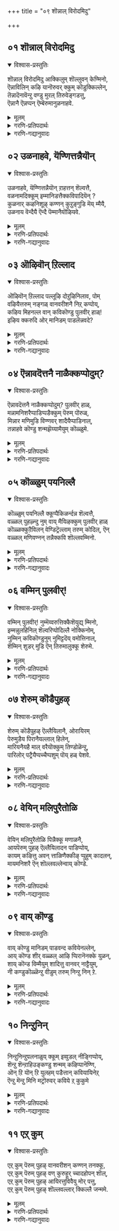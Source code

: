 +++
title = "०९ शॊन्नाल् विरोदमिदु"

+++


## ०१ शॊन्नाल् विरोदमिदु
<details open><summary>विश्वास-प्रस्तुतिः</summary>

शॊन्नाल् विरोदमिदु आक्किलुम् शॊल्लुवन् केण्मिनो,  
ऎन्नाविलिन् कऴि यानॊरुवर् क्कुम् कॊडुक्किल्लेन्,  
तॆन्नादॆनावॆन्ऱु वण्डु मुरल् तिरुवेङ्गडत्तु,   
ऎन्नानै ऎन्नप्पन् ऎम्बॆरुमानुळनाहवे.
</details>

<details><summary>मूलम्</summary>

शॊन्नाल् विरोदमिदु आक्किलुम् शॊल्लुवन् केण्मिनो,  
ऎन्नाविलिन् कऴि यानॊरुवर् क्कुम् कॊडुक्किल्लेन्,  
तॆन्नादॆनावॆन्ऱु वण्डु मुरल् तिरुवेङ्गडत्तु,   
ऎन्नानै ऎन्नप्पन् ऎम्बॆरुमानुळनाहवे.
</details>

<details><summary>गरणि-प्रतिपदार्थः</summary>

शॊन्नाल् = हेळुवुदरिन्द, विरोदम् = \(निम्म\) मनस्सिगॆ इष्टविल्लद्दु, इदु = ई नन्न मातुगळु, आहिलुम् = आगुवुदादरू, शॊल्लुवन् = हेळुत्तेनॆ, केण्मिनो = केळिरो, ऎन् नाविल् = नन्न नालगॆयल्लि, इन् = इनिदाद, कवि= कवितॆयन्नु, यान् = नानु, ऒरुवर् क्कूम् = बेरॆयारिगू, कॊडुक्किल्लेन् = कॊडुवुदिल्ल, तॆन्ना तॆना = तॆन्ना, तॆना, ऎन्ऱु = ऎन्दु, वण्डु = दुम्बिगळु, मुरल् = झेङ्करिसुव, तिरुवेङ्गडत्तु = तिरुवॆङ्कटगिरियल्लि, ऎन् आनै \+ ऎम्बॆरुमान् = सर्वेश्वरनु, उळन् आहवे = इद्दानॆम्ब कारणदिन्दले. 
</details>

<details><summary>गरणि-गद्यानुवादः</summary>

हेळुवुदरिन्द ई नन्न मातुगळु निमगॆ इष्टविल्लद्दादरू हेळुत्तेनॆ केळिरि. नन्न नालगॆयिन्द इनिदाद कवितॆयन्नु नानु बेरॆ यारॊब्बरिगू रचिसुवुदिल्ल. तॆन्ना तॆना ऎन्दु झेङ्करिसुव दुम्बिगळिरुव तिरुवॆङ्कटगिरियल्लि नन्न पतिये आद, नन्न स्वामियाद, सर्वेश्वरनु इद्दानॆम्ब कारणदिन्द. 

इल्लि, आळ्वाररु हुट्टिदागिनिन्दलू नडॆसुत्ता बन्द तम्म जीवनद रीतियन्नू अदर ध्येयवन्नू यथावत्तागि ऎल्लरिगू हेळुत्तिद्दारॆ. हुट्टिदागिनिन्दलू प्रपञ्चवन्नु नोडदन्तॆ मुच्चिदकण्णु मुच्चिदहागॆये भगवन्नामस्मरणॆ, भजनॆ, कीर्तनॆगळल्ले कालकळॆयुत्ता बॆळॆयुत्ता बन्दवरु अवरु. तिरुक्कूरुहूरिन देवालयद बळिय हुणसेमरद पॊट्टरॆयल्लिद्दु बॆळॆदु बन्दवरु. ई हिन्नलॆ ई पाशुरदल्लि प्रतिबिम्बितवागुत्तदॆ ऎन्नबहुदु. 

“शॊन्नाल् विरोदम्” – बहुमन्दिगॆ कॆलवु किविमातुगळु हिडिसुवुदिल्ल. आ मातुगळे अवरिगॆ बेडद्दु. भगवद्विषयवन्नु कुरितु हेळुवुदू केळुवुदू अन्थ ऒन्दु विषय. प्रापञ्चिक विषयगळल्लि मुळुगितेलुववरिगॆ भगवद्विषय ऎन्दिगू अप्रियवाद विषयवे. 

“आहिलुम् शॊल्लुवन् केण्मिन्” – जनसामान्यरे, निमगॆ नानु हेळुव ई विषय अहितवादद्दे आदरू, निम्म मुन्दिन हितवन्नु योचिसुत्ता अदन्नु निमगॆ हेळिबिडुत्तेनॆ केळिरि. नानु हेळुवुदन्नु केळबेकॆन्दु मनस्सु माडि. नीवु ऒन्दु वेळॆ बेडबेडवॆन्दरू नानु बिडदॆ नन्न कर्तव्यवन्नु माडिये माडुत्तेनॆ. 

“ऎन्नाविलिन् कवियारॊरुवर् क्कुम् कॊडुहिल्लेन्” – कविगॆ विषय, वस्तु बेकु. यारन्नादरू, याव वस्तुवन्नादरू विषयवन्नागि माडिकॊण्डुअदन्नु \(अवरन्नु\) कुरितु अदक्कॆ तक्कन्तॆ रचिसि हेळुवुदु अवर कवितॆ. लोकवन्नु मॆच्चिसुवुदक्कॆयादरू अवरु तम्मकवितॆयन्नु मीसलु माडि आनन्दिसुत्तारॆ. आदरॆ, भगवन्तनन्नु हॊरतु बेरॆ यारन्ने आगलि, याव प्रापञ्चिक विषयवन्ने आगलि, कॆलवरु कवित्ववागि बरॆयुवुदिल्ल. अवरे भगवन्तन दृढभक्तरु. 

“तॆन्नादॆन्नावॆन्ऱु मुरल् तिरुवेङ्गडत्तु....................ऎम्बॆरुमानुळनाहवे” – आगले हेळिदन्तॆ आळ्वाररु एकॆ हेळिदरु ऎम्बुदक्कॆ ई मातुगळु समाधान हेळुत्तवॆ. तावु हेळुवुदु भगवन्तनन्नु कुरितु मात्रवे. अदु अनेकरिगॆ बेडद्दु. प्रकृति रम्यवाद तिरुवॆङ्कटगिरिय शिखरदमेलॆ दिव्यसुन्दरनाद सर्वेश्वरनु नॆलसिरुवुदरिन्द, अवनन्नु कण्डु नलियुव भाग्य तमगॆ उण्टागिरुवुदरिन्द, अवनन्ने तम्मकवितावस्तुवन्नागि माडिकॊण्डु, अदन्ने हाडि हेळुत्तेनॆ. निमगॆ अदु अहितवॆन्दरू चॆन्तॆयिल्ल केळिरि. 

आळ्वाररु हेळुत्तारॆ- नानु हेळुव ई मातुगळु निम्मल्लि अनेकरिगॆ अप्रियवॆनिसबहुदु. आदरू नन्न मनस्सिनल्लिरुवुदन्नु हेळिये हेळुत्तेनॆ केळिरि. सुन्दरवाद तिरुवॆङ्कटगिरिय शिखरदल्लि दिव्यसुन्दरनाद नन्न स्वामियु नॆलसिरुवुदरिन्द, अवनन्नु कुरितु मात्रवे नानु नन्न कवितॆयन्नु रचिसि हाडलु इच्छिसुवुदु. बेरॆ यावुदू नन्न कवितॆगॆ वस्तुवागि बेड.
</details>



## ०२ उळनाहवे, यॆण्णित्तन्नैयॊन्
<details open><summary>विश्वास-प्रस्तुतिः</summary>

उळनाहवे, यॆण्णित्तन्नैयॊन् ऱाहत्तन् शॆल्वत्तै,  
वळनामदिक्कूम् इम्मानिडत्तैक्कविपादियॆन् ?  
कुळनार् कऴनिशूऴ् कण्णन् कुऱुङ्गुडि मॆय् म्मैयै,  
उळनाय वॆन्दैयै ऎन्दै पॆम्मानैयॊऴियवे.
</details>

<details><summary>मूलम्</summary>

उळनाहवे, यॆण्णित्तन्नैयॊन् ऱाहत्तन् शॆल्वत्तै,  
वळनामदिक्कूम् इम्मानिडत्तैक्कविपादियॆन् ?  
कुळनार् कऴनिशूऴ् कण्णन् कुऱुङ्गुडि मॆय् म्मैयै,  
उळनाय वॆन्दैयै ऎन्दै पॆम्मानैयॊऴियवे.
</details>

<details><summary>गरणि-प्रतिपदार्थः</summary>

उळन् आहवे = शाश्वतवागि \(स्थिरवागि\) इरुववनु ऎन्तले, ऎण्णि = भाविसि, तन्नै = तन्नन्नु, ऒन्ऱुआह = ऒन्दु वस्तुवागियू, तन् शॆल्वत्तै = तन्न रूप मुन्ताद ऎल्ला सम्पत्तन्नू, वळन् आ = समृद्धियागि, मदिक्कूम् = भाविसिरुव \(हर्षिसुव\), इमानिडत्तै= ई मानववर्गवन्नु, कविपादि ऎन् = कवितॆय मूलक हाडि एनु फल? कुळन् आर् = कॊळगळु तुम्बिरुव, कऴनि शूऴ् = गद्दॆगळिन्द सुत्तुवरिद, कण्णन् = आकर्षकवाद, कुऱुङ्गडि = तिरुक्कूरुङ्गुडियल्लि, मॆय् मॆय्ये= वास्तववागि शाश्वतवागि, उळन् आय = इरुववनाद, ऎन्दैयै = नन्न तन्दॆयन्नु, ऎन्दै पॆम्मानि = नन्न कुलदैववन्नु, ऒऴियवे = हॊरतागि. 
</details>

<details><summary>गरणि-गद्यानुवादः</summary>

कॊळगळु तुम्बिरुव, गद्दॆगळिन्द सुत्तुवरिदिरुव, आकर्षकवाद, तिरुक्कूरुङ्गुडियल्लि वास्तववागि मत्तु शाश्वतवागि इरुववनाद नन्नतन्दॆयन्नु, नन्न कुलदैववन्नु हॊरतागि, \(तानु\) स्थिरवागिरुववनु ऎन्दु भाविसि, तन्नन्नु ऒन्दु \(अमूल्य\) वस्तुववनागियू, तन्न रूप मुन्ताद ऎल्ला समृद्धियॆन्दु भाविसि हर्षिसुव ई मानववर्गवन्नु कवितॆय मूलक हॊगळि हाडि प्रयोजनवेनु? 

हिन्दिन पाशुरद विषयवन्ने इल्लियू मुन्दुवरिसलागुत्तदॆ. “नरस्तुति”यिन्द हितवे, ’परस्तुति’यिन्द हितवे? इदन्नु चॆन्नागि अरितुकॊण्डल्लदॆ, कवितॆयन्नु हाडि हॊगळुवुदरिन्द आ कविता शक्तिगॆ बरुव फलवादरू अल्पवे – ऎम्बुदु विषय. 

मानव क्षणिक, अशाश्वत. अवन जीवनवे अभद्र. अवन बाल्य, यौवनगळागलि, बल सौन्दर्यगळागि, नाना सम्पत्तुगळागलि, यावुदू स्थिरवागि निल्लतक्कवल्ल. जनन, मरण, मुप्पु, रोगगळिन्द अवनु तप्पुव हागॆये इल्ल. इन्थवनु तन्न बगॆगॆ तिळिदुकॊळ्ळुवुदादरूएनु? तानु सत्यवस्तु, शाश्वत, तन्न रूपादिसम्पत्तुगळॆल्लवन्नू तानु चिरकाल अनुभविसुत्तले इरबहुदु ऎन्दु. इदॆल्लवू भ्रान्ति. अवन अहङ्कार ममकारगळे इदक्कॆ कारण. 

भगवन्तनादरो अनादियागि, नित्यनू, शाश्वतनू, सत्यस्वरूपियू, आगिद्दानॆ. अवनु कारुण्यादि सकलसद्गुणसम्पूर्णनु. भूलोकवासिगळन्नु उद्धरिसुवुदक्कागिये अवनु भूलोकदल्लि नानापुण्यक्षेत्रगल्लि दिव्यसुन्दरनाद अर्चावतारियागि नॆलसिद्दानॆ. अवने नम्म तन्दॆ. अवने नम्म कुलदैव. 

दुरभिमानियाद अशाश्वतनाद मानवनन्नु स्तुतिसुवुदरिन्द बरुव फलवू अष्टे अल्ल, क्षणिक. अदक्कॆ बदलागि परम कारुणिकनाद सर्वेश्वरनन्नु सदा स्तुतिसुवुदरिन्द मनुष्यनु उज्जीवनगॊळ्ळुत्तानॆ. सद्भक्तनागुत्तानॆ. अमरनागुत्तानॆ. मत्तु, परमपदवासियागुत्तानॆ. 

आळ्वाररु हेळुत्तारॆ- सुन्दरवाद प्रकृतिय मडिलल्लि दिव्यसुन्दरनागि नॆलसि, शाश्वतवागि बॆळगुव सर्वेश्वरनन्नु हॊरतु, अनित्यनू, अहङ्कारियू, तन्नन्नु तानु शाश्वतनॆन्दु तप्पु तिळिदु नडॆयुव मानवनन्नु स्तुतिसुवुदरिन्द बरुव फलवेनु?
</details>



## ०३ ऒऴिवॊन् ऱिल्लाद
<details open><summary>विश्वास-प्रस्तुतिः</summary>

ऒऴिवॊन् ऱिल्लाद पल्लूऴि दोऱुऴिनिलाव, पोम्  
वऴियैत्तरुम् नङ्गळ् वानवरीशनै निऱ् कप्पोय्,  
कऴिय मिहनल्ल वान् कविकॊण्डु पुलवीर् हाळ्\!  
इऴिय क्करुदि ओर् मानिडम् पाडलॆन्नवदे?
</details>

<details><summary>मूलम्</summary>

ऒऴिवॊन् ऱिल्लाद पल्लूऴि दोऱुऴिनिलाव, पोम्  
वऴियैत्तरुम् नङ्गळ् वानवरीशनै निऱ् कप्पोय्,  
कऴिय मिहनल्ल वान् कविकॊण्डु पुलवीर् हाळ्\!  
इऴिय क्करुदि ओर् मानिडम् पाडलॆन्नवदे?
</details>

<details><summary>गरणि-प्रतिपदार्थः</summary>

ऒऴिवु ऒन्ऱु इल्लाद = स्वल्पवू कॊरतॆ इल्लद \(परिपूर्णवागि नाशरहितवाद\), पल् ऊऴि दोऱु = अनेक युगगळ कालवू, उऴि = ऎडॆयिल्लदन्तॆ \(निलुकडॆ इल्लदन्तॆ\), निलाव = दृढवागि अनुभविसतक्क, पोम् = नडॆयुव, वऴियै = मार्गवन्नु, तरुम् = उण्टुमाडुव, नङ्गळ् वानवर् ईशनै = नम्म देवतॆगळ \(परमपदवासिगळ\) ईशनन्नु, निऱ् क = \(अलक्षिसि\) बिट्टु, पोय् = होगि, कऴिय = अनुभवपूर्णवाद,मिहनल्ल = बलु श्रेष्ठवाद, वान् कविकॊण्डु = दिव्यकवितॆयन्नु \(रचिसुव\) नडॆसुव, पुलवीर् हाळ् = पण्डितरे, इऴिय = अधोगतियन्नु, करुदि = चिन्तिसुत्ता, ओर् = यावनो ऒब्ब. मानिडम् = मनुष्यनन्नु कुरितु, पाडल् = हाडुवुदरिन्द, ऎन् आवदे = एनु फलवुण्टागुवुदु? 
</details>

<details><summary>गरणि-गद्यानुवादः</summary>

याव कॊरतॆयू इल्लद, परिपूर्णवागि नाशरहितवाद, अनेक युगगळ कालवू, निलुकडॆ इल्लदन्तॆ, दृढवागि अनुभविसतक्क नडॆयुव मार्गवन्नुण्टुमाडुव नम्म देवतॆगळ \(परमपदवासिगळ\) ईशनन्नु अलक्षिसि, अनुभवपूर्णवाद \(कळित\) बलुश्रेष्ठवाद दिव्यकवितॆयन्नु हाडुव \(रचिसुव\) पण्डितरे, अधोगतियन्नु चिन्तिसुत्ता यारो ऒब्ब मानवनन्नु कुरितु हाडुवुदरिन्द बरुव फलवेनु? 

भगवन्तनन्नल्लदॆ यःकश्चित् मानवनन्नु ऎन्दिगू स्तुतिसबारदु. अदरिन्द बरुवुदु अधोगति मात्रवे ऎन्दु सदुपदेशवन्नु माडलागुत्तिदॆ. 

“ऒऴिवॊन् ऴिल्लाद..................नङ्गळ् वानवरीशनैनिऱ् क” – 

नाशवे इल्लद, अनेक युगगळ काल, तडॆबडॆयिल्लदन्तॆ, नित्यानन्दवन्नु तरुव मार्गवॆन्दरॆ, परमपदवासिगळ ऒडॆयनाद सर्वेश्वरनन्नु मुक्तकण्ठदिन्द हॊगळि हाडुत्ता जीवनवन्नु सागिसुवुदे, इदन्नु ऎन्दिगू अलक्षिसबारदु. 

“कऴिय मिहनल्ल वान् कविकॊण्डु पुलवीर् हाळ्” – अत्यन्त हितवू, हदवू, मधुरवू, अनुभवपूर्णवू आगिरुव अत्युत्तम कवित्ववन्नु रचिसुव पाण्डित्यवन्नु हेगॆ नियोजिसबेकु? परिपूर्णनू, अनन्त कल्याणगुणस्वभावगळन्नुळ्ळवनू, परमपदवासिगळ ऒडॆयनू आद सर्वेश्वरनन्नु कुरितु हॊगळि हाडुवुदक्कागिये अल्लवे? इदरिन्द शाश्वतवाद परमपदवासवू भगवत्कैङ्कर्यवू लभिसुवुदु. पण्डितरागि माडबेकादद्दे इदु. 

“इऴियक्करुदि ओर् मानिडम् पाडलॆन्नावदे” – यारो ऒब्बनराधामन \(अवनु ऎष्टे दॊड्डनॆनॆसिकॊण्डिद्दरू सह\) कीर्तियन्नु हॊगळि हाडुवुदरिन्द बरुव फलवादरू एनु गॊत्ते? अदु पण्डितराद निम्मन्नु अधोगतिगॆ ऎळॆदॊय्युवुदे विना बेरेनू काणॆ. 

आळ्वाररु हेळुत्तारॆ- पण्डितरे, सर्वेश्वरनाद भगवन्तन गुणगानमाडुवुदु निम्म पाण्डित्यद परिपक्वतॆगॆ, अनुभवक्कॆतक्क, अत्युत्तम फलवन्नुण्टुमाडुवुदु. अदु परमपदवासवन्नु भगवन्तन नित्यकैङ्कर्यवन्नू उण्टुमाडुवुदु. भगवन्तन सेवॆयन्नु अलक्षिसि, निम्म पाण्डित्यवन्नु नरस्तुतिगागि बळसिदिरादरॆ निमगॆ बरुवुदु अधोगति मात्रवे.
</details>



## ०४ ऎन्नावदॆत्तनै नाळैक्कप्पोदुम्?
<details open><summary>विश्वास-प्रस्तुतिः</summary>

ऎन्नावदॆत्तनै नाळैक्कप्पोदुम्? पुलवीर् हाळ्,  
मन्नामनिशरैप्पाडिप्पडैक्कुम् पॆरुम् पॊरुळ्,  
मिन्नार मणिमुडि विण्णवर् शादैयैप्पाडिनाल्,   
तन्नाहवे कॊण्डु शन्मझॆय्यामैयुम् कॊळ्ळुमे.
</details>

<details><summary>मूलम्</summary>

ऎन्नावदॆत्तनै नाळैक्कप्पोदुम्? पुलवीर् हाळ्,  
मन्नामनिशरैप्पाडिप्पडैक्कुम् पॆरुम् पॊरुळ्,  
मिन्नार मणिमुडि विण्णवर् शादैयैप्पाडिनाल्,   
तन्नाहवे कॊण्डु शन्मझॆय्यामैयुम् कॊळ्ळुमे.
</details>

<details><summary>गरणि-प्रतिपदार्थः</summary>

ऎन् आवदु = आगुवुदु एनु? ऎत्तनैवाळैक्कु = ऎष्टु दिनक्कॆ, पोदुम् = \(अदु\) साकागुवुदु? पुलवीर् हाळ् = पण्डितरे, मन्ना = अशाश्वतवाद \(अल्पायुषियाद\), मनिशरिअ = मनुष्यरन्नु, पाडि = \(हॊगळि\) हाडि, पडैक्कुम् = पडॆयतक्क, पॆरुम् पॊरुळ् = महदैश्वर्यवु, मिन् आर् = तेजःपूर्णवाद, मणिमुडि = रत्नकिरीटवन्नुळ्ळ, विण्णवर् तादैयै = परमपदवासिगळ तन्दॆ \(ऒडॆय\)यन्नु, कुरितु, पाडिनाल् = हाडुवुदरिन्द, तन् आहवे कॊण्डु = तनगागिये = शन्मम् = जन्मगळन्नु, शॆय्या मैयुम् = ऎत्तदन्तॆयू, कॊळ्ळुम् = वात्सल्यदिन्द स्वीकरिसुत्तानॆ. 
</details>

<details><summary>गरणि-गद्यानुवादः</summary>

पण्डितरे, अशाश्वतराद \(अल्पायुषिगळाद\) मनुष्यरन्नु हॊगळि हाडुवुदरिन्द पडॆयतक्क महदैश्वर्यवादरू यावुदु? अदु ऎष्टुकाल उळियुवुदु? तेजः पूर्णवाद रत्नकिरीटवन्नुवुळ्ळ परमपदवासिगळ तन्दॆयन्नु \(ऒडॆयनन्नु\) कुरितु हाडुवुदरिन्द, \(अवनु\) तनगागिये जन्मगळन्नॆत्तदन्तॆ वात्सल्यदिन्द स्वीकरिसुवनु. 

“तन्नाहवेकॊण्डु, शन्मम् शॆय्यामैयुम् कॊळ्ळुमे” – भगवन्तनु तन्न भक्तनल्लि परमवात्सल्यगॊण्डु, परमऔदार्यदिन्द, तन्न कैङ्कर्य माडलॆन्दे अवनन्नु तन्न बळिगॆ कर्सिकॊळ्ळुत्तानॆ. हागॆ माडुवुदरिन्द अवनिगॆ पुनर्जन्मविल्लदन्तॆ माडुत्तानॆ. ऎन्दरॆ, अवनिगॆ अमरत्ववू परमपदवासवू लभिसुवुदु. 

आळ्वाररु हेळुत्तारॆ- पण्डितरे, निम्म पाण्डित्यवन्नु व्यर्थगॊळिसबारदु. मनुष्यनु अशास्वत, अल्पायुषि, चिरञ्जीवियल्ल. अवनु बदुकिरुवष्टु अल्पकालदल्लिअवनु साधिसिकॊळ्ळबेकादद्दु तानु चिरकालवू शाश्वतानन्दवन्नु अनुभविसुवुदन्नु, निम्मन्तॆये अशाश्वतराद, साविगॆ ईडागुवन्थ मनुष्यरन्नु हॊगळि हाडुवुदरिन्द बरुव लाभवेनु? महदैश्वर्यवे? अदॆष्टुकाल अदु निमगॆ उपयोगवागुवुदु? निम्म हुट्टु-सावुगळन्नू, कर्मबन्धनवन्नू अदु कडिदुहाकबल्लदे? इदन्नु चॆन्नाघि अर्थमाडिकॊण्डु, निमगॆ बेकाद शाश्वत सुखानन्दगळिगू, भगवन्तन नित्यकैङ्कर्यक्कू नीवु भगवन्तनन्नु मात्रवे कीर्तिसि, अवनन्नु ऒलिसिकॊळ्लबेकु, तिळियिरि.
</details>



## ०५ कॊळ्ळुम् पयनिल्लै
<details open><summary>विश्वास-प्रस्तुतिः</summary>

कॊळ्ळुम् पयनिल्लै क्कूप्पैकिळर्न्दन्न शॆल्वत्तै,  
वळ्ळल् पुहऴ्न्दु नुम् वाय् मैयिऴक्कुम् पुलवीर् हाळ्  
कॊळ्ळक्कुऱैविलन् वेण्डिट्रॆल्लाम् तरुम् कोदिल्, ऎन्  
वळ्ळल् मणिवण्नन् तन्नैक्कवि शॊल्लवम्मिनो.
</details>

<details><summary>मूलम्</summary>

कॊळ्ळुम् पयनिल्लै क्कूप्पैकिळर्न्दन्न शॆल्वत्तै,  
वळ्ळल् पुहऴ्न्दु नुम् वाय् मैयिऴक्कुम् पुलवीर् हाळ्  
कॊळ्ळक्कुऱैविलन् वेण्डिट्रॆल्लाम् तरुम् कोदिल्, ऎन्  
वळ्ळल् मणिवण्नन् तन्नैक्कवि शॊल्लवम्मिनो.
</details>

<details><summary>गरणि-प्रतिपदार्थः</summary>

कॊळ्ळुम् = पडॆयुवन्थ, पयन् = फलवॆम्बुदे, इल्लै = इल्ल, कुप्पै = कसवन्नु, किळर्न्दु = कॆदकिद, अन्न = हागॆ, शॆल्वत्तै = सम्पत्तन्नु, वळ्ळल् = औदार्यवन्नु, पुहऴ्न्दु = हॊगळि,नुम् =निम्म, वाय् मै= सत्यवन्नु, इविक्कुम् = कुण्ठितगॊळिसुवुदु, पुलवीर् हाळ् = पण्डितरे, कॊळ्ळ = पडॆदुकॊळ्ललु, कुऱैवु = कॊरतॆयो, इलन् = इल्लदवनू, वेण्डिट्रु ल्लाम् = बेडिद्दॆल्लवन्नू, तरुम् = कॊडुववनू, कोदु इल् = याव कॊरतॆयू इल्लदवनू, ऎन्मळ्ळल् = नन्न परम उदारियू, मणिवण्ण तन्नै = मणिवण्ननू आदवनन्नु, कविशॊल्ल = कवितॆयन्नु \(रचिसि\) हाडलु वम्मनॊ = बन्निरि. 
</details>

<details><summary>गरणि-गद्यानुवादः</summary>

पडॆयुवन्थ फलवॆम्बुदे इल्ल. कसवन्नु कॆदकिद हागॆ सम्पत्तन्नु औदार्यवन्नू हॊगळि निम्म सत्यतॆयन्नु कुण्ठितगॊळिसुवुदु. पण्डितरे, पडॆदुकॊळ्ललु कॊरतॆये इल्लदवनू, बेडिद्दॆल्लवन्नू कॊडतक्कवनू, याव कॊरतॆयू इल्लावनू \(परिशुद्धनू\), नन्नपरमौदारियू, मणिवण्णनन्नु कुरितु कवितॆयन्नु हाडलु बन्निरि. 

“कुप्पै किळर्न्दन्न शॆल्वत्तै” – इदु सुन्दरवाद उपमान. हेळबेकाद विषय अङ्गैकन्नडियन्तॆ स्पष्टपडिसतक्कद्दु. ’नर’निगू ’पर’निगू औदार्यदल्लिरुव व्यत्यासवेनु? कसद राशिगॆ सरिसमान नरन औदार्य. अवनन्नु कुरितु हॊगळुवुदॆल्लवू कसदन्तॆ असत्यद कन्तॆये. एतक्कागि नम्म सत्यतॆयन्नु कळॆदुकॊळ्ळबेकु? अदरिन्द बरुव फलवेनु? अत्यल्पवे अदु सिक्किदरॆ, इल्लवादरॆ अदू इल्ल. इदु उपमानद ऒन्दु भाग. इन्नॊन्दु भाग भगवन्तन औदार्यद विषय. भगवन्तनु परम उदारि. अवनकॊडुगैगॆ सरिसाटिये इल्ल. अवनल्लि बेडिद्दु सिक्कुत्तदॆ. अवनन्नु याव मातिनिन्द हॊगळि हाडिदरू, अदॆल्लवू सत्यवे. 

आळ्वाररु हेळुत्तारॆ- पण्डितरे, कसद राशियल्लि रत्नवन्नु हुडुकिकॊण्डु होदरॆ, अदु फलिसुवुदे? मनुष्यनन्नु उदारिये, कुबेरने’ ऎन्दु मुन्तागि हॊगळुवुदरिन्द नीवु हेळुवुदॆल्लवू सत्यक्कॆ दूरवादद्दे अल्लवे? निमगॆ सुळ्ळु हेळिद दोषवुण्टागुवुदे निमगॆ दॊरॆयुवुदु अष्टॆ. आदरॆ, भगवन्तनु परम उदारि. अवन कॊडुगैगॆ सरिसाटिये इल्ल. अवनल्लि बेडिद्दु सिक्कुत्तदॆ. अवनन्नु याव मातिनिन्द हॊगळि हाडिदरू, अदॆल्लवू सत्यवे. 

आळ्वाररु हेळुत्तारॆ- पण्डितरे, कसद राशियल्लि रत्नवन्नु हुडुकिकॊण्डु होदरॆ, अदु फलिसुवुदे? मनुष्यनन्नु “उदारिये, कुबेरने” ऎन्दु मुन्तागि हॊगळुवुदरिन्द नीवु हेळुवुदॆल्लवू सत्यक्कॆ दूरवादद्दे अल्लवे? निमगॆ सुळ्ळु हेळि दोषवुण्टागुवुदे निमगॆ दॊरॆयुवुदु अष्टॆ. आदरॆ, भगवन्तनु परमउदारि, परिशुद्धनु. बेडिद्दन्नॆल्ल कॊडलु समर्थनु. एनन्नु बेकादरू अवनल्लि बेडि, पडॆदुकॊळ्ळबहुदु. अवनन्नु कुरितु हॊगळि हेळुवुदॆल्लवू सत्यवे. आद्दरिन्द, नरस्तुतिगागि निम्म पाण्डित्यवन्नु व्यर्थगॊळिसदन्तॆ, परमउदारियाद भगवन्तनन्ने मुक्तकण्ठदिन्द हॊगळिहाडिरि. मत्तु उत्तमवाद फलवन्नु पडॆदुकॊळ्ळिरि.
</details>



## ०६ वम्मिन् पुलवीर्\!
<details open><summary>विश्वास-प्रस्तुतिः</summary>

वम्मिन् पुलवीर्\! नुम्मॆय्वरुत्तिक्कैशॆयुद्य् म्मिनो,  
इम्मन्नुलहिनिल् शॆल्वरिप्पोदिल्लै नोक्किनोम्,  
नुम्मिन् कविकॊण्डुनुम् नुमिट्टदॆय् वमोत्तिनाल्,  
शॆम्मिन् शुडर् मुडि ऎन् तिरुमालुक्कू शेरुमे.
</details>

<details><summary>मूलम्</summary>

वम्मिन् पुलवीर्\! नुम्मॆय्वरुत्तिक्कैशॆयुद्य् म्मिनो,  
इम्मन्नुलहिनिल् शॆल्वरिप्पोदिल्लै नोक्किनोम्,  
नुम्मिन् कविकॊण्डुनुम् नुमिट्टदॆय् वमोत्तिनाल्,  
शॆम्मिन् शुडर् मुडि ऎन् तिरुमालुक्कू शेरुमे.
</details>

<details><summary>गरणि-प्रतिपदार्थः</summary>

वम्मिन् = बन्नि, पुलवीर् = पण्डितरे, नुम् = निम्म, मॆय् = देहवन्नु, वरुत्ति = दण्डिसि, कैशॆय्दु = कर्ममाडि, उय् म्मिनो = उज्जीवनगॊळ्ळिरि, इ = ई, मन् = हिरिमॆयुळ्ळ \(नित्यवाद\), उलहिनिल् = लोकदल्लि, शॆल्पर् = श्रीमन्तरु, इप्पोदु = ईग, इल्लै = इल्ल, नोक्किनोम् = परिशीलिसिद्देवॆ. नुम् = निम्म, इन् = इनिदाद, कविकॊण्डु = कवित्वद मूलक, नुम् = निम्म, इट्टादॆय् वम् = इष्टदैववन्नु, एत्तिनाल् = स्तुतिसिदरॆ, शॆम् = सौन्दर्यवे, मिन् = हॊळॆयुत्तिरुव, शुडर् मुडि = प्रभापूर्णवाद किरीटद, ऎन् तिरुमालुक्कु = नन्न सर्वेश्वरनिगॆ \(नन्न लक्ष्मीपतिगॆ\), शेरुमे = सेरुत्तदॆयल्ल\! 
</details>

<details><summary>गरणि-गद्यानुवादः</summary>

पण्डितरे बन्नि. निम्म देहवन्नु दण्डिसि उज्जीवनगॊळ्ळिरि. हिरिमॆयुळ्ळ ई लोकदल्लि श्रीमन्तरॆम्बवरु ईग इल्लवॆम्बुदन्नु नावु परिशीलिसिद्देवॆ. निम्म इनिदाद कवित्वद मूलक निम्म इष्टदैववन्नु भजिसिदरॆ, सौन्दर्यवे मूर्तिवत्तागि बॆळगुत्तिरुव प्रभापूर्णवाद किरीटद नन्न लक्ष्मीपतिगे सेरुत्तदॆयल्ल\! 

“नुम् मैवरुत्ति कैशॆय्दु उय् म्मिनो” – पण्डितरिगॆ इदु आळ्वारर हितवचन. भूलोकदल्लि वासिसुव श्रीमन्तरन्नु आश्रयिसि, तम्म पाण्डित्यवन्नु बळसिकॊण्डु अवरन्नुसुळ्ळुसुळ्ळागि हॊगळि, अवरु हॊट्टॆ हॊरॆयुवुदन्नु बिडबेकु. हीगॆ अवरु माडुवुदादरू एकॆ? देवरु शक्तियन्नू बुद्धियन्नू अङ्गाङ्गगळन्नू कॊट्टिल्लवे? अवुगळन्नु बळसि, स्वतः दुडिदु तम्म जीवनवन्नु सागिसबहुदल्ल. 

“इ मन् उलहिनिल् शॆल्वर् इप्पोदु इल्लै, नोक्किनोम्” – ई जगत्तु ऒन्दु विधदल्लि नित्यवादद्दे. सृष्टिलयगळ प्रवाहदल्लि सिक्किबिद्दिद्दरू सह, अदु सुळ्ळल्ल भ्रान्तियल्ल. ई जगत्तिनल्लि सकलसद्गुणसम्पन्नराद महनीयरु अति विरळ. ऎष्टु बगॆयल्लि परिशीलिसिदरू सह ई सत्यांशवन्नु अल्लगळॆयलु साध्यविल्ल. कॆलवरु अल्पमात्र श्रीमन्तरु. अवरन्नु बायितुम्ब हॊगळुवुदरिन्द लभिसुवुदादरू एनु? यारिन्द नमगॆ निजवागि उज्जीवन दॊरॆयुवुदो, यारु नम्मन्नु निजवागियू उज्जीवनगॊळिसबल्लनो, आ सर्वेश्वरनन्ने सदा हॊगळि हाडुत्तिरबेकु. 

“मम्मिन् कविकॊण्डु नुम्मिट्टादॆय् वमेत्तिनाल्....................शेरुमे” – आळ्वारर मत्तॊन्दु हितवचन इदु. ऒब्बॊब्बनिगू तन्न मनस्सिगॆ हितवाद दैववन्नु आरिसिकॊण्डु, भक्ति माडतक्क स्वातन्त्र्यविदॆ. अदक्कॆ अनुगुणवागि ऒब्बॊब्बनू तन्न इष्टदैववन्नु ऒम्मनदिन्द आराधिसि ऒलिसिकॊळ्ळलु यत्निसबेकु. इदु कर्तव्य. तन्न इष्टदैववन्नु ऎडॆबिडदन्तॆ भजिसि पूजिसुवुदरिन्दले, सर्वेश्वरनाद भगवन्तनन्नु आ मूलक ऒलिसिकॊळ्ळबहुदु. याव देवर हॆसरिनल्लि पूजॆ सल्लिसिदरू अदु ऒब्बने आद सर्वेश्वरनिगॆ सेरुत्तदॆ.

आळ्वाररु हेळुत्तारॆ- पण्डितरे, नीवु निम्म कविता सामर्थ्यवन्नु भूलोकदल्लि बाळुव अल्पमात्र श्रीमन्तरन्नु हॊगळलु व्यर्थवागिसबेडिरि. निम्म हॊगळिकॆगॆ तक्कवरु यारादरू अन्थवरु इद्दारॆये नीवे परिशीलिसि नोडि. अन्थ अल्परन्नु हॊगळि हॊट्टॆ हॊरॆयुवुदर बदलागि नीवु निम्म इष्टदैववन्नु मनसार हॊगळि – बिडदॆ भजिसिरि. निम्म ई हॊगळिकॆयॆल्लवू सकलसम्पत्प्रदनाद सर्वेश्वरनिगे तप्पदॆ सेरुत्तदॆ.
</details>



## ०७ शेरुम् कॊडैपुहऴ्
<details open><summary>विश्वास-प्रस्तुतिः</summary>

शेरुम् कॊडैपुहऴ् ऎल्लैयिलानै, ओरायिरम्  
पेरुमुडैय पिरानैयल्लाल् हिलेन्,   
मारियनैयहै माल् वरैयॊक्कुम् तिण्डोळॆन्ऱु,  
पारिलोर् पट्रैयैप्पच्चैप्पशुम् पॊय् हळ् पेशवे.
</details>

<details><summary>मूलम्</summary>

शेरुम् कॊडैपुहऴ् ऎल्लैयिलानै, ओरायिरम्  
पेरुमुडैय पिरानैयल्लाल् हिलेन्,   
मारियनैयहै माल् वरैयॊक्कुम् तिण्डोळॆन्ऱु,  
पारिलोर् पट्रैयैप्पच्चैप्पशुम् पॊय् हळ् पेशवे.
</details>

<details><summary>गरणि-प्रतिपदार्थः</summary>

शेरुम् = तनगॆ सेरिरतक्क, कॊडै पुहऴ् = औदार्यदिन्द बन्द कीर्तिय, ऎल्लैइलानै = ऎल्लॆ इल्लदवनन्नु, ओर् आयिरम् = ऒन्दु साविर, पेरुम् = हॆसरुगळन्नू, उडैय = उळ्ळ, पिरानै अल्लाल् = स्वामियन्नु हॊरतागि, मट्रु = बेरॆ, यान् = नानु, किल्लेन् = शक्तनागिल्ल, मारि अनैयकै = कार्मुगिल हागॆऔदार्यद कै, माल् वरै ऒक्कुम् = बलुदॊड्ड पर्वतदन्थ, तिण् तोळ् ऎन्ऱु = बलवाद तोळु ऎन्दु, पारिल् = भूमण्डलदल्लि, ओर् पट्रैयै = बेरॊन्दु आश्रयवन्नु, पच्चै पशुम् पॊय् हळ् पेशवे = अच्चसुळ्ळिन कन्तॆयन्नु हेळुवुदक्कागि. 
</details>

<details><summary>गरणि-गद्यानुवादः</summary>

तनगॆ सेरिरतक्क औदार्यदिन्द बन्द कीर्तिगॆ ऎल्लॆ इल्लदवनन्नु, ऒन्दु साविर नामगळन्नुळ्ळ स्वामियन्नु हॊरतागि, “कार्मुगिल हागॆ औदार्यद कै’ ’बलु दॊड्ड पर्वतदन्थ बलवाद तोळु’ ऎन्दु भूमण्डलदल्लि अच्चसुळ्ळिन कन्तॆयन्नु हेळुवुदक्कागि बेरॆ यावॊन्दु आश्रयवन्नू पडॆदिल्ल. 

इदुवरॆगॆ आळ्वाररु तम्म जॊतॆयल्लि बाळुव पण्डितरल्लि मरुक तोरिसुत्ता, अवरिगॆ हितवन्नु बोधिसिदरष्टॆ. ईग, तावे ई विषयदल्लि हेगॆ नडॆदुकॊळ्ळुत्तिद्दारॆम्बुदन्नू, तम्म पाण्डित्यवन्नु परोपदेशक्कागि मात्रवे उपयोगिसुत्तिल्लवॆन्दू हेळिकॊळ्ळुत्तिद्दारॆ. 

“शेरुम् कॊडैपुहऴ् ऎल्लै इलानै” – ’उदारि’ ऎम्ब मातु\(गुण\) भगवन्तनॊब्बनिगॆ मात्रवे सेरिद्दु. अवन औदार्यक्कॆ मितिये इल्ल. 

“ओरायिरम् पेरुम् उडैय पिरान्” – भगवन्तनिगॆ हॆसरु ऒन्दे, ऎरडे\! अवन अनन्तगुणगळिगॆ तक्क हागॆ अनन्तनामगळिवॆ. ’ऒन्दु साविर’ हॆसरुगळु ऎम्बुदु औपचारिकवादद्दु मात्रवे. 

“मारियनैयकै”, “माल् वरैयॊक्कुम् तिण्डोळ्” – भूलोकदल्लि बाळुव श्रीमन्तरन्नु कुरितु ’निन्न कैगळु कार्मुगिलन्तॆ औदार्यगॊण्डवु”, “निन्न तोळुगळु बलुदॊड्ड बॆट्टद हागॆ समर्थवादवु” – ऎन्दु मुन्तागि इल्लद्दु सल्लद्दन्नॆल्ला कूडिसि हॊगळुव रीति ऎम्बुदक्कॆ इवु ऎरडु निदर्शनगळु. 

आळ्वाररु हेळुत्तारॆ- ’औदार्य’ ऎम्ब गुण भगवन्तनॊब्बनिगॆ मात्रवे सेरिद्दु. अवन औदार्यक्कॆ मितिये इल्ल. अवन अनन्त कल्याणगुणगळिगॆ तक्कन्तॆ अवनिगॆ अनन्तनामगळु. इन्थ सर्वेश्वरनन्नु उळिदु नानु भूलोकद बेरॆ यारन्नू आश्रयिसुवुदिल्ल. सुळ्ळिन सुरिमळॆयन्नु कूडिसिअवनन्नु हॊगळुवुदू इल्ल. 

यावुदन्नु तावु इतररिगॆ बोधिसबयसुत्तारो, अदन्नु तावे नडॆसि, इतररिगॆ मेल्पङ्कित्यागुवुदु महनीयर स्वभाव. आळ्वाररु इदन्ने इल्लि तोरिसिरुवुदु.
</details>



## ०८ वेयिन् मलिपुरैतोळि
<details open><summary>विश्वास-प्रस्तुतिः</summary>

वेयिन् मलिपुरैतोळि पिन्नैक्कू मणाळनै,  
आयपॆरुम् पुहऴ् ऎल्लैयिलादन पाडिप्पोय्,  
कायम् कऴित्तु अवन् त्ताळिणैक्कीऴ् प्पुहुम् कादलन्,  
मायमनिशरै ऎन् शॊल्लवल्लेन्वाय् कॊण्डे.
</details>

<details><summary>मूलम्</summary>

वेयिन् मलिपुरैतोळि पिन्नैक्कू मणाळनै,  
आयपॆरुम् पुहऴ् ऎल्लैयिलादन पाडिप्पोय्,  
कायम् कऴित्तु अवन् त्ताळिणैक्कीऴ् प्पुहुम् कादलन्,  
मायमनिशरै ऎन् शॊल्लवल्लेन्वाय् कॊण्डे.
</details>

<details><summary>गरणि-प्रतिपदार्थः</summary>

वेयिन् मलिपुरै तोळि = बिदिरिगिन्तलू सुन्दरवू दीर्घवू आगिरुव तोळुगळुळ्ळवळाद, नप्पिन्नैक्कू = नप्पिन्नैदेविगॆ, मणाळनै = गण्डनन्नु, आय = परिशीलिसि आरिसि, कण्डुकॊळ्ळतक्क, पॆरुम् पुहऴ् = विशेषवाद कीर्तिगॆ, ऎल्लै इलादन = ऎल्लॆये इल्लदवनन्नु पाडि = कीर्तिसुत्ता, पोय् = कालयापनॆ माडि, कायम् = देहवन्नु, कऴित्तु = कळॆदु, अवन् = अवन, ताळ् इणैक्कीऴ् = तिरुवडिगळ बळियल्लि, पुहुम् = सॆरबेकॆम्ब, कादलन् = आशॆयुळ्ळवनाद नानु, मायमनिशरै = अनित्यवाद मनुष्यरन्नु कुरितु, ऎन् शॊल्लवल्लेन् = एनन्नु हेळबल्लॆनु, वाय् कॊण्डॆ = नन्न मातन्नु बळसिकॊण्डु. 
</details>

<details><summary>गरणि-गद्यानुवादः</summary>

बिदिरिगिन्तलू सुन्दरवू दीर्घवू आगिरुव तोळुगळ नप्पिन्नै देविय गण्डनन्नु, आरिसिकण्डुकॊळ्ळतक्क असदृशवाद कीर्तिगॆ ऎल्लॆये इल्लदवनन्नु कीर्तिसुत्ता, कालवन्नु \(आयुस्सन्नु\) कळॆदु, देहवन्नुळिदु, अवन तिरुवडिगळ बळियल्लि सेरबेकॆम्ब आशॆयुळ्ळवनाद नानु नन्न मातन्नु बळसिकॊण्डु अनित्यराद मनुष्यरन्नु कुरितु एनु हेळबल्लॆ? 

“नप्पिन्नै मणाळन्” – भगवन्तन श्रीकृष्णावतारदल्लि नडॆसिद साहसवाद कॊब्बिसि बॆळॆसिद्द एळु गूळिगळन्नू ऒब्बने ऎदुरिसि, अवुगळन्नु पळगिसि कट्टिहाकि, नप्पिन्नैदेवियन्नु मदुवॆयादद्दु. 

आळ्वाररु हेळुत्तारॆ- कोमलॆयू सुन्दरियू आद नप्पिन्नैदेविय पतियन्नु, साटियिल्लद अनन्तगुण स्वभावगळुळ्ळवनन्नु ऎडॆबिडदन्तॆ हॊगळि हाडुत्ता नन्न जीवनवन्नु सागिसुत्तेनॆ. कडॆगॆ ई देहवन्नु तॊरॆदु आ स्वामिय तिरुवडिगळ बळियल्लिरबेकॆम्ब आशॆयन्नु हॊत्तिद्देनॆ. आद्दरिन्द, नश्वरवाद मानवरन्नु कुरितु नानेकॆ व्यर्थवागि हॊगळलि?
</details>



## ०९ वाय् कॊण्डु
<details open><summary>विश्वास-प्रस्तुतिः</summary>

वाय् कॊण्डु मानिडम् पाडवन्द कवियेनल्लेन्,  
आय् कॊण्ड शीर् वळ्ळल् आऴि प्पिरानॆनक्के युळन्,  
शाय् कॊन्ड विम्मैयुम् शादित्तु वानवर् नाट्टैयुम्,  
नी कण्डुकॊळ्ळॆन्ऱु वीडुम् तरुम् निन्ऱु निन् ऱे.
</details>

<details><summary>मूलम्</summary>

वाय् कॊण्डु मानिडम् पाडवन्द कवियेनल्लेन्,  
आय् कॊण्ड शीर् वळ्ळल् आऴि प्पिरानॆनक्के युळन्,  
शाय् कॊन्ड विम्मैयुम् शादित्तु वानवर् नाट्टैयुम्,  
नी कण्डुकॊळ्ळॆन्ऱु वीडुम् तरुम् निन्ऱु निन् ऱे.
</details>

<details><summary>गरणि-प्रतिपदार्थः</summary>

वाय् कॊण्डु = मातिन मूलक, मानिडम् = मनुष्यरन्नु, पाड = स्तुतिमाडलु, वन्द = ई लोकदल्लि हुट्टिद, कवियेन् = कवियादवनु, अल्लेन् = \(नानु\) अल्ल, आय् = वेद वेदाङ्गगळल्लि आय्दु विमर्शिसलाद, शीर् = सद्गुणसम्पत्तू, वळ्ळल् = औदार्यवू, उळ्ळ, आऴि पिरान् = चक्रायुधद स्वामियु, ऎनक्के उळन् = नन्न भागक्के \(ननगागिये\) इद्दानॆ, शाय् कॊण्ड = सुन्दरवाद, इम्मैयुम् = इहलोकद अनुभववन्नू, शादित्तु = साधिसिकॊण्डु, वानवर् नाट्टैयुम् = नित्यसूरिगळ राज्यवन्नू \(परमपदानुभववन्नू\) नीकण्डुकेळ् ऎन्ऱु = नीनु अनुभविसि आनन्दिसु ऎन्दु, वीडुम् = बिडुगडॆयन्नू \(मोक्षसुखवन्नू\), तरुम् = ऒदगिसुत्तारॆ, निन्ऱुनिन् ऱे = इल्लि वासिसुत्तिरुवागले. 
</details>

<details><summary>गरणि-गद्यानुवादः</summary>

मातिन मूलक मनुष्यरन्नु स्तुतिसुवुदक्कागि हुट्टि बन्द कवि नानल्ल. वेदवेदाङ्गगळल्लि आय्दु विमर्शिसलाद सद्गुणसम्पत्तन्नू, औदार्यवन्नू उळ्ळ चक्रायुधधारियाद स्वामि ननगागिये इद्दानॆ. सुन्दरवाद इहलोकद अनुभववन्नू, साधिसिकॊण्डु नित्यसूरिगळ राज्यवाद परमपदानुभववन्नू नीनु कण्डुको ऎन्दु, इल्लि वासिसुत्तिरुवागले मोक्षसुखवन्नू ननगॆ ऒदगिसुत्तानॆ. 

“आय् कॊण्ड शीर् वळ्ळल् आऴिप्पिरान् ऎनक्के उळन्” – चक्रायुधधारियाद नन्न स्वामियु ननगागिये इहलोकदल्लि सुन्दरवाद क्षेत्रगळल्लि, सकलसद्गुणपूर्णनागि, औदार्यद गणियागि नॆलसिद्दानॆ. अवनु ननगॆ ऒदगिसिरुव वाक् सामर्थ्यवन्नु हुलुमानवरन्नु हॊगळि हाडुवुदक्कल्ल, अपारवाद सद्गुणसम्पत्तन्नू, मितियिल्लद औदार्यवन्नू उळ्ळ आ स्वामिय गुणगानमाडि नलियलॆन्दे ननगॆ वाक् सामर्थ्यवन्नु कॊट्टिद्दानॆ. 

“शाय् कॊण्ड विम्मैयुम् शादित्तु वानवर् नाट्टैयुम् नी कण्डुको...........” – सुन्दरवाद इहजीवनवन्नु अनुभविसुवुदु ऎन्दरॆ सांसारिक चक्रदल्लि बिद्दु तॊळलुवुदल्ल. नम्मन्नु आ बन्धनदिन्द बिडुगडॆ माडुवुदक्कागिये भगवन्तनु अपार सद्गुणगळ गणियागि, इहलोकदल्लि नानासुन्दर क्षेत्रगळल्लि अर्चावतारियागि नॆलसिद्दानॆ. नमगॆ कॊट्टिरुव वाक् सामर्थ्यवन्नुबळसिकॊण्डु, भगवन्तनन्नु कण्डु गुणगान माडुत्ता, बिडुगडॆय मार्गवन्नू आ मूलकवे साधिसिकॊळ्ळुवुदक्कागिये. 

आळ्वाररु हेळुत्तारॆ- भगवन्तनु ननगॆ इहलोकदल्लि जन्मवित्तद्दू, मातिन सामर्थ्यवन्नु कॊट्टद्दू ऒन्दु घनवाद उद्देशदिन्दले. अवुगळन्नु बळसिकॊण्डु क्षुद्रमानवरन्नु गुणगान माडुवुदक्कल्ल, इहलोकदल्लि कण्डुबरुव प्रकृतिरम्यवाद अनेक पवित्रस्थळगळिवॆ. अल्लि भगवन्तनु अर्चावतारियागि नॆलसिद्दानॆ. अल्लिगॆ होगि, स्वामियन्नु सन्दर्शिसि, अवन दिव्यकल्याणगुणगळन्नु बायितुम्ब हॊगळि आनन्दिसबेकॆम्बुदक्कागिये. इल्लि नानु बदुकिरुवागले, ऎडॆबिडदॆ भगवन्नाम स्मरणॆमाडुत्ता, अवन गुणगान माडुत्ता, इहानुभाववन्नु पडॆदुकॊळ्ळुवुदक्कू, नानु गतिसिद बळिक परमपदवन्नु पडॆदुकॊळ्ळुवुदक्कू, मॊक्ष साम्राज्यवन्नु साधिसिकॊण्डु आनन्दिसुवुदक्कू ननगॆ वाक् सामर्थ्यवन्नु ननगॆ भगवन्तनु दयॆ नीडिद्दानॆ.
</details>



## १० निन्ऱुनिन्
<details open><summary>विश्वास-प्रस्तुतिः</summary>

निन्ऱुनिन्ऱुपलनाळुय् क्कूम् इव्वुडल् नीङ्गिप्पोय्,  
शॆन्ऱु शॆन्ऱाहिउङ्कण्डु शन्मम् कऴिप्पानॆण्णि,  
ऒन् ऱि यॊन् ऱि युलहम् पडैत्तान् कवियायिनेऱ्  
ऎन्ऱु मॆन्ऱु मिनि मट्रॊरुवर् कविये ऱ् कुकुमे
</details>

<details><summary>मूलम्</summary>

निन्ऱुनिन्ऱुपलनाळुय् क्कूम् इव्वुडल् नीङ्गिप्पोय्,  
शॆन्ऱु शॆन्ऱाहिउङ्कण्डु शन्मम् कऴिप्पानॆण्णि,  
ऒन् ऱि यॊन् ऱि युलहम् पडैत्तान् कवियायिनेऱ्  
ऎन्ऱु मॆन्ऱु मिनि मट्रॊरुवर् कविये ऱ् कुकुमे
</details>

<details><summary>गरणि-प्रतिपदार्थः</summary>

निन्ऱु निन्ऱु = हीगॆये इरुत्ता, पलनाळ् = अनेक काल, उय् क्कुम् = जीविसुव, इवुडल् = ई देहवन्नु, नीङ्गि पोय् = बिट्टु \(नीगि\) होगि, शॆन्ऱु शॆन्ऱु आहिलुम् = हलवारु जन्मगळन्नु आदरू, कण्डु = अनुभविसि, शन्मम् कऴिप्पान् = जन्मगळन्नु कळॆयुवुदागि, ऎण्णि = भाविसि, ऒन् ऱि ऒन् ऱि = मत्तॆ मत्तॆ \(भगवन्तनल्लि मनस्सन्नु कूडिसलु\), उलहम् पडैत्तान् = लोकगळन्नु सृष्टिसिदवन, कवियायिनेऱ् कु = कवियाद ननगॆ, ऎन्ऱुम् ऎन्ऱुम् = ऎन्दॆन्दिगू, इनि = इन्नु, मट्रॊरुवर् = बेरॊब्बर, कविएऱ् कुमे = कवियागुवुदु सरिये? 
</details>

<details><summary>गरणि-गद्यानुवादः</summary>

हीगॆये इरुत्ता, अनेक काल जीविसुव ई देहवन्नु नीगि होगि, हलवारु जन्मगळन्नादरू अनुभविसि, जन्मगळन्नु कळॆयुवुदागि भाविसि, मत्तॆमत्तॆ लोकगळन्नु सृष्टिसिदवन कवियाद ननगॆ ऎन्दॆन्दिगू बेरॊब्बर कवियागुवुदु तक्कद्दे? 

आळ्वाररु हेळुत्तारॆ- ऒन्दु जन्मदल्लि भगवन्तनन्नु हॊगळि हाडतक्क कवि ऎनिसिकॊण्ड नानु, आ बळिक ऎष्टे जन्मगळन्नॆत्तिदरू सह, नन्न आ हिन्दिन जन्मद संस्कारद रीतियल्लिये प्रतिजन्मदल्लू भगवन्तनन्नु कीर्तिसुव कविये आगुत्तेनॆ. अदन्नु तॊरॆदु बेरॊब्बर कवियागुवुदिल्ल. नानु हागॆ जाडन्नु बदलायिसुउदु नन्न श्रेयस्सिगॆ तक्कद्दू अल्ल.
</details>



## ११ एऱ् कुम्
<details open><summary>विश्वास-प्रस्तुतिः</summary>

एऱ् कुम् पॆरुम् पुहऴ् वानवरीशन् कण्णन् तनक्कू,  
एऱ् कुम् पॆरुम् पुहऴ् वण् कुरुहूर् च्चादहोपन् शॊल्,  
एऱ् कुम् पॆरुम् पुहऴ् आयिरत्तुविवैयु मोर् पत्तु,  
एऱ् कुम् पॆरुम् पुहऴ् शॊल्लवल्लार् क्किल्लै जन्ममे.
</details>

<details><summary>मूलम्</summary>

एऱ् कुम् पॆरुम् पुहऴ् वानवरीशन् कण्णन् तनक्कू,  
एऱ् कुम् पॆरुम् पुहऴ् वण् कुरुहूर् च्चादहोपन् शॊल्,  
एऱ् कुम् पॆरुम् पुहऴ् आयिरत्तुविवैयु मोर् पत्तु,  
एऱ् कुम् पॆरुम् पुहऴ् शॊल्लवल्लार् क्किल्लै जन्ममे.
</details>

<details><summary>गरणि-प्रतिपदार्थः</summary>

एऱ् कुम् = तनगॆ ऒप्पुवन्थ, पॆरुम् पुहऴ् = अपारकीर्तियन्नुळ्ळ, वानवर् ईशन् = नित्यसूरिगळ ऒडॆयनाद, कण्णन् तनक्कु = अत्याकर्षकनाद स्वामियन्नु कुरितु, एऱ् कुम् अदक्कॆ तक्कद्दाद, पॆरुम् पुहऴ् = अतिशयवाद कीर्तियन्नुळ्ळ, वण्कुरुहूर् = सुन्दरवाद तिरुक्कूरुहूरिन, शडहोपन् शॊल् = शठगोपन \(नम्माळ्वारर\) मातुगळाद, एऱ् कुम् = ऒप्पुवन्थ, पॆरुम् पुहऴ् = अद्भुतकीर्तिय, आयिरत्तु = ऒन्दु साविरदल्लि, इवैयुम् ओर् पत्तु = साटियिल्लद ई हत्तर, एऱ् कुम् = ऒप्पुवन्थ, पॆरुम् पुहऴ = उन्नत कीर्तियन्नु, शॊल्लवल्लार् क्कू = हेळि हाडतक्कवरिगॆ, इल्लै जन्ममे = मरुजन्मवे इल्ल. 
</details>

<details><summary>गरणि-गद्यानुवादः</summary>

तनगॆ ऒप्पुवन्थ अपारकीर्तियन्नुळ्ळ नित्यसूरिगळ ऒडॆयनाद अत्याकर्षकनाद स्वामियन्नु कुरितु, अदक्कॆ तक्क हागॆ अतिशयवाद कीर्तियन्नुळ्ळ सुन्दरवाद तिरुक्कूरुहूरिन शठगोपनु \(नम्माळ्वाररु\) हेळिद ऒप्पुवन्थ अद्भुत कीर्तिय ऒन्दु साविरदल्लि साटियिल्लद ई हत्तर ऒप्पुवन्थ उन्नतकीर्तियन्नु हेळि हाडतक्कवरिगॆ मरुजन्मवे इल्ल.

भगवत्कृपॆयिन्द नमगॆ ऒदगि बन्द कविता सामर्थ्यवन्नु नावु भूमियमेलॆ बाळुव अल्पमानवरन्नु कुरितु इल्लद सल्लद सुळ्ळुगळन्नु बॆरसि हाडबारदु. इन्थ हॊगळिकॆ निरर्थक. सकलकल्याणगुण सम्पन्ननू, औदार्य परिपूर्णनू आद सर्वेश्वरनन्नु कीर्तिसि हाडुवुदक्कॆ ई सामर्थ्यवन्नु उपयोगिसबेकु. अवन शाश्वतवाद मत्तु सत्यपूर्णवाद गुणगान माडुत्त जन्मवन्नु कळॆयबेकु. ऎष्टे जन्मगळन्नु इहलोकदल्लि कळॆदरू सह, भगवद्गुण कीर्तनॆयन्नु बिट्टुकॊडबारदु. भगवन्तन उत्तमवाद कीर्तिगॆ तक्क हागॆ, शठगोपनु \(नम्माळ्वाररु\) अष्टे चॆन्नागि ऒप्पतक्क ऒन्दु साविर पाशुरगळल्लि भगवन्तनन्नु कॊण्डाडिद्दानॆ. अवुगळ पैकि ई हत्तु पाशुरगळु साटियिल्लदवु. इवुगळन्नु चॆन्नागि अरितुकॊण्डु, अनुभावपूर्णवागि हाडतक्कवरिगॆ ई जन्मवे कडॆयदागुवुदु. मत्तु मरुजन्मविल्लदन्थ परमपद वासवू नित्यानन्द सुखवू लभिसुवुदु. हीगिदॆ ई तिरुवाय् मॊऴिय फलश्रुति\!
</details>

